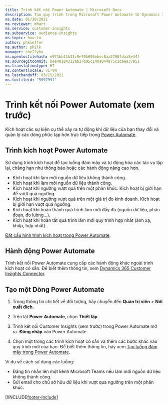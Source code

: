```yaml
---
title: Trình kết nối Power Automate | Microsoft Docs
description: Tạo quy trình trong Microsoft Power Automate từ Dynamics 365 Customer Insights.
ms.date: 01/20/2021
ms.reviewer: mhart
ms.service: customer-insights
ms.subservice: audience-insights
ms.topic: how-to
author: phkieffer
ms.author: philk
manager: shellyha
ms.openlocfilehash: e973bb11b31c9e70b695ebec8aa2700fdaa5e44f
ms.sourcegitcommit: bae40184312ab27b95c140a044875c2daea37951
ms.translationtype: HT
ms.contentlocale: vi-VN
ms.lasthandoff: 03/15/2021
ms.locfileid: "5597951"
---
```

# <a name="power-automate-connector-preview"></a>Trình kết nối Power Automate (xem trước)

Kích hoạt các sự kiện cụ thể xảy ra tự động khi dữ liệu của bạn thay đổi và quản lý các dòng phức tạp hơn trực tiếp trong [Power Automate](https://flow.microsoft.com/).

## <a name="power-automate-triggers"></a>Trình kích hoạt Power Automate

Sử dụng trình kích hoạt để tạo luồng đám mây và tự động hóa các tác vụ lặp lại, chẳng hạn như thông báo hoặc các hành động nâng cao hơn. 

- Kích hoạt khi làm mới nguồn dữ liệu không thành công. 
- Kích hoạt khi làm mới nguồn dữ liệu thành công.
- Kích hoạt khi ngưỡng vượt quá trên một phân khúc. Kích hoạt bị giới hạn để vượt quá ngưỡng.
- Kích hoạt khi ngưỡng vượt quá trên một giá trị đo kinh doanh. Kích hoạt bị giới hạn vượt quá ngưỡng.
- Kích hoạt khi hoàn thành quá trình làm mới đầy đủ (nguồn dữ liệu, phân đoạn, đo lường...).
- Kích hoạt khi hoàn tất quá trình làm mới quy trình hợp nhất (ánh xạ, khớp, hợp nhất).

[Đặt cấu hình trình kích hoạt trong Power Automate](https://flow.microsoft.com/connectors/shared_customerinsights/dynamics-365-customer-insights-connector/).

## <a name="power-automate-actions"></a>Hành động Power Automate
Trình kết nối Power Automate cung cấp các hành động khác ngoài trình kích hoạt có sẵn. Để biết thêm thông tin, xem [Dynamics 365 Customer Insights Connector](/connectors/customerinsights/).

## <a name="create-a-power-automate-flow"></a>Tạo một Dòng Power Automate

1. Trong thông tin chi tiết về đối tượng, hãy chuyển đến **Quản trị viên** > **Nơi xuất đích**.

1. Trên lát **Power Automate**, chọn **Thiết lập**.

1. Trình kết nối Customer Insights (xem trước) trong Power Automate mở ra. **Đăng nhập** vào Power Automate.

1. Chọn một trong các trình kích hoạt có sẵn và thêm các bước khác vào quy trình mới của bạn. Để biết thêm thông tin, hãy xem [Tạo luồng đám mây trong Power Automate](/power-automate/get-started-logic-flow).

Ví dụ về cách sử dụng các luồng: 
- Đăng tin nhắn lên một kênh Microsoft Teams nếu làm mới nguồn dữ liệu không thành công. 
- Gửi email cho chủ sở hữu dữ liệu khi vượt qua ngưỡng trên một phân khúc.



[!INCLUDE[footer-include](../includes/footer-banner.md)]